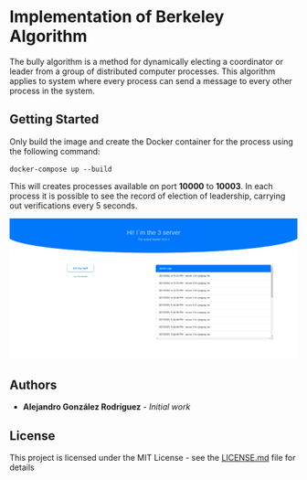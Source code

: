 # Implementation of Berkeley Algorithm

The bully algorithm is a method for dynamically electing a coordinator or leader from a group of distributed computer processes. This algorithm applies to system where every process can send a message to every other process in the system.

## Getting Started

Only build the image and create the Docker container for the process using the following command:

```
docker-compose up --build
```

This will creates processes available on port **10000** to **10003**. In each process it is possible to see the record of election of leadership, carrying out verifications every 5 seconds.

![editor screenshot](https://github.com/AlejandroGonzalR/bully-algorithm/blob/master/public/images/BullyScreenshot.png)

## Authors

* **Alejandro González Rodríguez** - *Initial work*

## License

This project is licensed under the MIT License - see the [LICENSE.md](LICENSE.md) file for details
